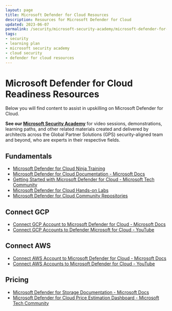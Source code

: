```yaml
---
layout: page
title: Microsoft Defender for Cloud Resources
description: Resources for Microsoft Defender for Cloud
updated: 2023-06-07
permalink: /security/microsoft-security-academy/microsoft-defender-for-cloud
tags:
- security
- learning plan
- microsoft security academy
- cloud security
- defender for cloud resources
---
```


# Microsoft Defender for Cloud Readiness Resources
Below you will find content to assist in upskilling on Microsoft Defender for Cloud.

**See our [Microsoft Security Academy](https://microsoft.github.io/PartnerResources/skilling/microsoft-security-academy)** for video sessions, demonstrations, learning paths, and other related materials created and delivered by architects across the Global Partner Solutions (GPS) security-aligned team and beyond, who are experts in their respective fields.

## Fundamentals
* [Microsoft Defender for Cloud Ninja Training](https://techcommunity.microsoft.com/t5/microsoft-defender-for-cloud/become-a-microsoft-defender-for-cloud-ninja/ba-p/1608761)
* [Microsoft Defender for Cloud Documentation - Microsoft Docs](https://learn.microsoft.com/en-us/azure/defender-for-cloud/)
* [Getting Started with Microsoft Defender for Cloud - Microsoft Tech Community](https://techcommunity.microsoft.com/t5/fasttrack-for-azure/getting-started-with-microsoft-defender-for-cloud/ba-p/3255653)
* [Microsoft Defender for Cloud Hands-on Labs](https://aka.ms/MDFCLabs)
* [Microsoft Defender for Cloud Community Repositories](https://github.com/Azure/Microsoft-Defender-for-Cloud)

## Connect GCP
* [Connect GCP Account to Microsoft Defender for Cloud - Microsoft Docs](https://docs.microsoft.com/en-us/azure/defender-for-cloud/quickstart-onboard-gcp)
* [Connect GCP Accounts to Defender Microsoft for Cloud - YouTube](https://www.youtube.com/watch?v=6BpXG3EHoMo)

## Connect AWS
* [Connect AWS Account to Microsoft Defender for Cloud - Microsoft Docs](https://docs.microsoft.com/en-us/azure/defender-for-cloud/quickstart-onboard-aws?pivots=env-settings)
* [Connect AWS Accounts to Microsoft Defender for Cloud - YouTube](https://www.youtube.com/watch?v=UwYWAClAtgc)

## Pricing
* [Microsoft Defender for Storage Documentation - Microsoft Docs](https://learn.microsoft.com/en-us/azure/defender-for-cloud/defender-for-storage-introduction)
* [Microsoft Defender for Cloud Price Estimation Dashboard - Microsoft Tech Community](https://techcommunity.microsoft.com/t5/microsoft-defender-for-cloud/microsoft-defender-for-cloud-price-estimation-dashboard/ba-p/3247622)